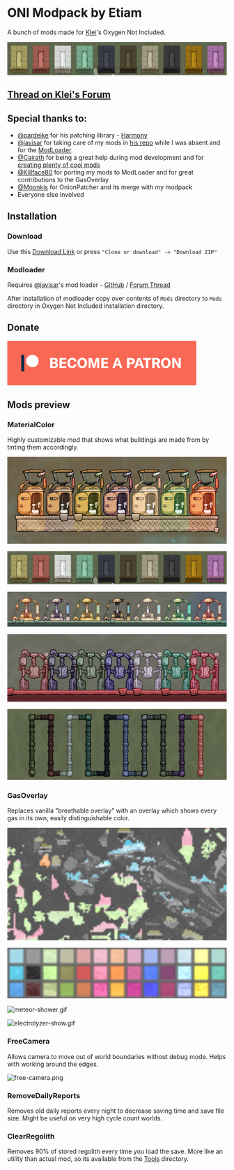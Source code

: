 # ONI Modpack by Etiam

A bunch of mods made for [Klei](https://www.klei.com/)'s Oxygen Not Included.

![modpack_preview.png](https://github.com/EtiamNullam/Etiam-ONI-Modpack-Previews/blob/master/Modpack.png)

## [Thread on Klei's Forum](https://forums.kleientertainment.com/forums/topic/101902-mods-etiams-modpack/)

## Special thanks to:
- [@pardeike](https://github.com/pardeike) for his patching library - [Harmony](https://github.com/pardeike/Harmony)
- [@javisar](https://github.com/javisar) for taking care of my mods in [his repo](https://github.com/javisar/ONI-Modloader-Mods) while I was absent and for the [ModLoader](https://github.com/javisar/ONI-Modloader)
- [@Cairath](https://github.com/Cairath) for being a great help during mod development and for [creating plenty of cool mods](https://github.com/Cairath/ONI-Mods)
- [@Killface80](https://github.com/Killface1980) for porting my mods to ModLoader and for great contributions to the GasOverlay
- [@Moonkis](https://github.com/Moonkis) for OnionPatcher and its merge with my modpack
- Everyone else involved

## Installation

### Download

Use this [Download Link](https://github.com/EtiamNullam/Etiam-ONI-Modpack/archive/master.zip) or press `"Clone or download" -> "Download ZIP"`

### Modloader

Requires [@javisar](https://github.com/javisar)'s mod loader - [GitHub](https://github.com/javisar/ONI-Modloader) / [Forum Thread](https://forums.kleientertainment.com/forums/topic/88186-mods05-oni-modloader/)

After installation of modloader copy over contents of `Mods` directory to `Mods` directory in Oxygen Not Included installation directory.

## Donate

[![Support me on Patreon](https://github.com/EtiamNullam/Etiam-ONI-Modpack-Previews/blob/master/become-a-patron.png)](https://www.patreon.com/bePatron?u=16564340)

## Mods preview

### MaterialColor

Highly customizable mod that shows what buildings are made from by tinting them accordingly.

![lavatories.png](https://github.com/EtiamNullam/Etiam-ONI-Modpack-Previews/blob/master/MaterialColor/lavatories.png)

![blocks.png](https://github.com/EtiamNullam/Etiam-ONI-Modpack-Previews/blob/master/MaterialColor/blocks.png)

![forges.png](https://github.com/EtiamNullam/Etiam-ONI-Modpack-Previews/blob/master/MaterialColor/forges.png)

![mushers.png](https://github.com/EtiamNullam/Etiam-ONI-Modpack-Previews/blob/master/MaterialColor/mushers.png)

![pipes.png](https://github.com/EtiamNullam/Etiam-ONI-Modpack-Previews/blob/master/MaterialColor/pipes.png)

### GasOverlay

Replaces vanilla "breathable overlay" with an overlay which shows every gas in its own, easily distinguishable color.

![natural-overview.png](https://github.com/EtiamNullam/Etiam-ONI-Modpack-Previews/blob/master/GasOverlay/natural-overview.png)

![gas-preview.png](https://github.com/EtiamNullam/Etiam-ONI-Modpack-Previews/blob/master/GasOverlay/gas-preview.png)

![meteor-shower.gif](https://github.com/EtiamNullam/Etiam-ONI-Modpack-Previews/blob/master/GasOverlay/meteor-shower.gif)

![electrolyzer-show.gif](https://github.com/EtiamNullam/Etiam-ONI-Modpack-Previews/blob/master/GasOverlay/electrolyzers.gif)

### FreeCamera

Allows camera to move out of world boundaries without debug mode. Helps with working around the edges.

![free-camera.png](https://i.imgur.com/EotAJcg.png)

### RemoveDailyReports

Removes old daily reports every night to decrease saving time and save file size. Might be useful on very high cycle count worlds.

### ClearRegolith

Removes 90% of stored regolith every time you load the save. More like an utility than actual mod, so its available from the [Tools](Tools) directory.
